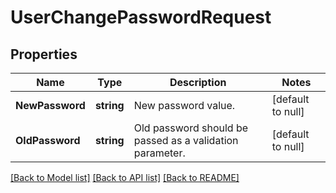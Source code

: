 # UserChangePasswordRequest

## Properties
Name | Type | Description | Notes
------------ | ------------- | ------------- | -------------
**NewPassword** | **string** | New password value. | [default to null]
**OldPassword** | **string** | Old password should be passed as a validation parameter. | [default to null]

[[Back to Model list]](../README.md#documentation-for-models) [[Back to API list]](../README.md#documentation-for-api-endpoints) [[Back to README]](../README.md)

